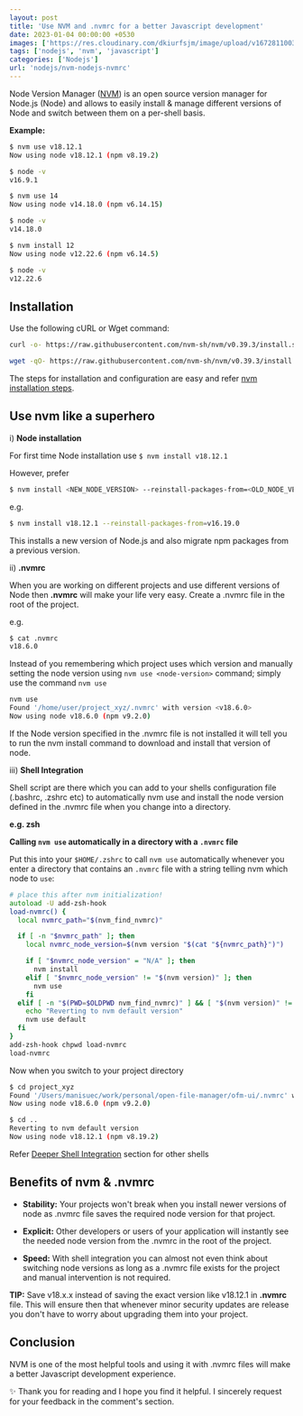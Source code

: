 ```yaml
---
layout: post
title: 'Use NVM and .nvmrc for a better Javascript development'
date: 2023-01-04 00:00:00 +0530
images: ['https://res.cloudinary.com/dkiurfsjm/image/upload/v1672811003/nvm_gyddwb.png']
tags: ['nodejs', 'nvm', 'javascript']
categories: ['Nodejs']
url: 'nodejs/nvm-nodejs-nvmrc'
---
```


Node Version Manager ([NVM](https://github.com/nvm-sh/nvm/blob/master/README.md)) is an open source version manager for Node.js (Node) and allows to easily install & manage different versions of Node and switch between them on a per-shell basis.

**Example:**

```sh
$ nvm use v18.12.1
Now using node v18.12.1 (npm v8.19.2)

$ node -v
v16.9.1

$ nvm use 14
Now using node v14.18.0 (npm v6.14.15)

$ node -v
v14.18.0

$ nvm install 12
Now using node v12.22.6 (npm v6.14.5)

$ node -v
v12.22.6
```

## Installation

Use the following cURL or Wget command:

```sh
curl -o- https://raw.githubusercontent.com/nvm-sh/nvm/v0.39.3/install.sh | bash
```
```sh
wget -qO- https://raw.githubusercontent.com/nvm-sh/nvm/v0.39.3/install.sh | bash
```

The steps for installation and configuration are easy and refer [nvm installation steps](https://github.com/nvm-sh/nvm/blob/master/README.md#installing-and-updating).

## Use nvm like a superhero

i) **Node installation**

For first time Node installation use `$ nvm install v18.12.1`

However, prefer 

```sh
$ nvm install <NEW_NODE_VERSION> --reinstall-packages-from=<OLD_NODE_VERSION>
```

e.g.

```sh
$ nvm install v18.12.1 --reinstall-packages-from=v16.19.0
```

This installs a new version of Node.js and also migrate npm packages from a previous version.

ii) **.nvmrc**

When you are working on different projects and use different versions of Node then **.nvmrc** will make your life very easy. Create a .nvmrc file in the root of the project. 

e.g.

```sh
$ cat .nvmrc
v18.6.0
```

Instead of you remembering which project uses which version and manually setting the node version using `nvm use <node-version>` command; simply use the command `nvm use`

```sh
nvm use
Found '/home/user/project_xyz/.nvmrc' with version <v18.6.0>
Now using node v18.6.0 (npm v9.2.0)
```

If the Node version specified in the .nvmrc file is not installed it will tell you to run the nvm install command to download and install that version of node.

iii) **Shell Integration**

Shell script are there which you can add to your shells configuration file (.bashrc, .zshrc etc) to automatically nvm use and install the node version defined in the .nvmrc file when you change into a directory.

**e.g. zsh**

**Calling `nvm use` automatically in a directory with a `.nvmrc` file**

Put this into your `$HOME/.zshrc` to call `nvm use` automatically whenever you enter a directory that contains an
`.nvmrc` file with a string telling nvm which node to `use`:

```zsh
# place this after nvm initialization!
autoload -U add-zsh-hook
load-nvmrc() {
  local nvmrc_path="$(nvm_find_nvmrc)"

  if [ -n "$nvmrc_path" ]; then
    local nvmrc_node_version=$(nvm version "$(cat "${nvmrc_path}")")

    if [ "$nvmrc_node_version" = "N/A" ]; then
      nvm install
    elif [ "$nvmrc_node_version" != "$(nvm version)" ]; then
      nvm use
    fi
  elif [ -n "$(PWD=$OLDPWD nvm_find_nvmrc)" ] && [ "$(nvm version)" != "$(nvm version default)" ]; then
    echo "Reverting to nvm default version"
    nvm use default
  fi
}
add-zsh-hook chpwd load-nvmrc
load-nvmrc
```

Now when you switch to your project directory

```sh
$ cd project_xyz
Found '/Users/manisuec/work/personal/open-file-manager/ofm-ui/.nvmrc' with version <v18.6.0>
Now using node v18.6.0 (npm v9.2.0)

$ cd ..
Reverting to nvm default version
Now using node v18.12.1 (npm v8.19.2)
```

Refer [Deeper Shell Integration](https://github.com/nvm-sh/nvm/blob/master/README.md#deeper-shell-integration) section for other shells

## Benefits of nvm & .nvmrc

- **Stability:** Your projects won't break when you install newer versions of node as .nvmrc file saves the required node version for that project.

- **Explicit:** Other developers or users of your application will instantly see the needed node version from the .nvmrc in the root of the project.

- **Speed:** With shell integration you can almost not even think about switching node versions as long as a .nvmrc file exists for the project and manual intervention is not required.

**TIP:**
Save v18.x.x instead of saving the exact version like v18.12.1 in **.nvmrc** file. This will ensure then that whenever minor security updates are release you don't have to worry about upgrading them into your project.

## Conclusion

NVM is one of the most helpful tools and using it with .nvmrc files will make a better Javascript development experience.

✨ Thank you for reading and I hope you find it helpful. I sincerely request for your feedback in the comment's section.
